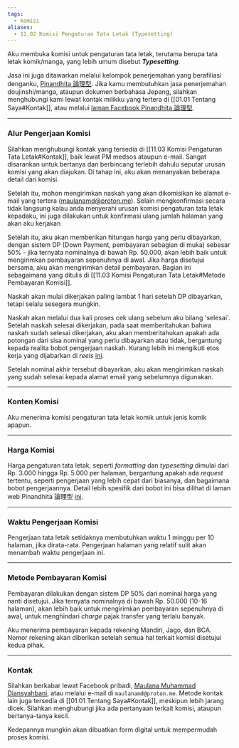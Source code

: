 ```yaml
---
tags:
  - komisi
aliases:
  - 11.02 Komisi Pengaturan Tata Letak (Typesetting)
---
```

Aku membuka komisi untuk pengaturan tata letak, terutama berupa tata letak komik/manga, yang lebih umum disebut ***Typesetting***.

Jasa ini juga ditawarkan melalui kelompok penerjemahan yang berafiliasi denganku, [Pinandhita 論理型](https://pinandhitaronrigata.my.id). Jika kamu membutuhkan jasa penerjemahan doujinshi/manga, ataupun dokumen berbahasa Jepang, silahkan menghubungi kami lewat kontak milikku yang tertera di [[01.01 Tentang Saya#Kontak]], atau melalui [laman Facebook Pinandhita 論理型](https://www.facebook.com/pinandhita.ronrigata/).

---
### Alur Pengerjaan Komisi

Silahkan menghubungi kontak yang tersedia di [[11.03 Komisi Pengaturan Tata Letak#Kontak]], baik lewat PM medsos ataupun e-mail. Sangat disarankan untuk bertanya dan berbincang terlebih dahulu seputar urusan komisi yang akan diajukan. Di tahap ini, aku akan menanyakan beberapa detail dari komisi.

Setelah itu, mohon mengirimkan naskah yang akan dikomisikan ke alamat e-mail yang tertera (maulanamd@proton.me). Selain mengkonfirmasi secara tidak langsung kalau anda menyerahi urusan komisi pengaturan tata letak kepadaku, ini juga dilakukan untuk konfirmasi ulang jumlah halaman yang akan aku kerjakan

Setelah itu, aku akan memberikan hitungan harga yang perlu dibayarkan, dengan sistem DP (Down Payment, pembayaran sebagian di muka) sebesar 50% - jika ternyata nominalnya di bawah Rp. 50.000, akan lebih baik untuk mengirimkan pembayaran sepenuhnya di awal. Jika harga disetujui bersama, aku akan mengirimkan detail pembayaran. Bagian ini sebagaimana yang ditulis di [[11.03 Komisi Pengaturan Tata Letak#Metode Pembayaran Komisi]].

Naskah akan mulai dikerjakan paling lambat 1 hari setelah DP dibayarkan, tetapi selalu sesegera mungkin.

Naskah akan melalui dua kali proses cek ulang sebelum aku bilang 'selesai'. Setelah naskah selesai dikerjakan, pada saat memberitahukan bahwa naskah sudah selesai dikerjakan, aku akan memberitahukan apakah ada potongan dari sisa nominal yang perlu dibayarkan atau tidak, bergantung kepada realita bobot pengerjaan naskah. Kurang lebih ini mengikuti etos kerja yang dijabarkan di *reels* [ini](https://www.facebook.com/share/r/xKwBFvZdmC18U3fh/).

Setelah nominal akhir tersebut dibayarkan, aku akan mengirimkan naskah yang sudah selesai kepada alamat email yang sebelumnya digunakan.

---
### Konten Komisi

Aku menerima komisi pengaturan tata letak komik untuk jenis komik apapun.

---
### Harga Komisi

Harga pengaturan tata letak, seperti *formatting* dan *typesetting* dimulai dari Rp. 3.000 hingga Rp. 5.000 per halaman, bergantung apakah ada *request* tertentu, seperti pengerjaan yang lebih cepat dari biasanya, dan bagaimana bobot pengerjaannya. Detail lebih spesifik dari bobot ini bisa dilihat di laman web Pinandhita 論理型 [ini](https://pinandhitaronrigata.my.id/10-Commission-Guide/10.02-Commission-Guidelines#editing-amount-especially-redraws).

---
### Waktu Pengerjaan Komisi

Pengerjaan tata letak setidaknya membutuhkan waktu 1 minggu per 10 halaman, jika dirata-rata. Pengerjaan halaman yang relatif sulit akan menambah waktu pengerjaan ini.

---
### Metode Pembayaran Komisi

Pembayaran dilakukan dengan sistem DP 50% dari nominal harga yang nanti disetujui. Jika ternyata nominalnya di bawah Rp. 50.000 (10-16 halaman), akan lebih baik untuk mengirimkan pembayaran sepenuhnya di awal, untuk menghindari *charge* pajak transfer yang terlalu banyak.

Aku menerima pembayaran kepada rekening Mandiri, Jago, dan BCA. Nomor rekening akan diberikan setelah semua hal terkait komisi disetujui kedua pihak.

---
### Kontak

Silahkan berkabar lewat Facebook pribadi, [Maulana Muhammad Diansyahbani](https://www.facebook.com/maulana.m.diansyahbani), atau melalui e-mail di `maulanamd@proton.me`. Metode kontak lain juga tersedia di [[01.01 Tentang Saya#Kontak]], meskipun lebih jarang dicek. Silahkan menghubungi jika ada pertanyaan terkait komisi, ataupun bertanya-tanya kecil.

Kedepannya mungkin akan dibuatkan form digital untuk mempermudah proses komisi.